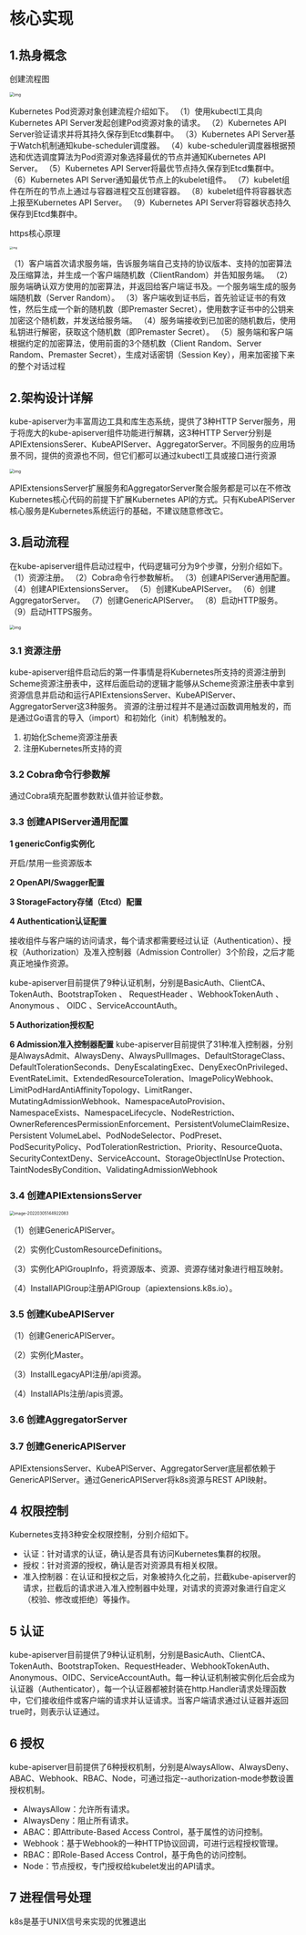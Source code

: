 # 核心实现

## 1.热身概念

创建流程图

<img src="./img/resize,w_2048,m_lfit.png" alt="img" style="zoom:50%;" />

Kubernetes Pod资源对象创建流程介绍如下。
（1）使用kubectl工具向Kubernetes API Server发起创建Pod资源对象的请求。
（2）Kubernetes API Server验证请求并将其持久保存到Etcd集群中。
（3）Kubernetes API Server基于Watch机制通知kube-scheduler调度器。
（4）kube-scheduler调度器根据预选和优选调度算法为Pod资源对象选择最优的节点并通知Kubernetes API Server。
（5）Kubernetes API Server将最优节点持久保存到Etcd集群中。
（6）Kubernetes API Server通知最优节点上的kubelet组件。
（7）kubelet组件在所在的节点上通过与容器进程交互创建容器。
（8）kubelet组件将容器状态上报至Kubernetes API Server。
（9）Kubernetes API Server将容器状态持久保存到Etcd集群中。



https核心原理

<img src="https://staticcdn1-5.umiwi.com/epms_ebook/6a46aa25cfe0e935ee0ece994bda6105.jpg?x-oss-process=image/resize,w_2048,m_lfit" alt="img" style="zoom:33%;" />



（1）客户端首次请求服务端，告诉服务端自己支持的协议版本、支持的加密算法及压缩算法，并生成一个客户端随机数（ClientRandom）并告知服务端。
（2）服务端确认双方使用的加密算法，并返回给客户端证书及。一个服务端生成的服务端随机数（Server Random）。
（3）客户端收到证书后，首先验证证书的有效性，然后生成一个新的随机数（即Premaster Secret），使用数字证书中的公钥来加密这个随机数，并发送给服务端。
（4）服务端接收到已加密的随机数后，使用私钥进行解密，获取这个随机数（即Premaster Secret）。
（5）服务端和客户端根据约定的加密算法，使用前面的3个随机数（Client Random、Server Random、Premaster Secret），生成对话密钥（Session Key），用来加密接下来的整个对话过程

## 2.架构设计详解

kube-apiserver为丰富周边工具和库生态系统，提供了3种HTTP Server服务，用于将庞大的kube-apiserver组件功能进行解耦，这3种HTTP Server分别是APIExtensionsSerer、KubeAPIServer、AggregatorServer。不同服务的应用场景不同，提供的资源也不同，但它们都可以通过kubectl工具或接口进行资源

<img src="./img/3.png" alt="img" style="zoom: 50%;" />

APIExtensionsServer扩展服务和AggregatorServer聚合服务都是可以在不修改Kubernetes核心代码的前提下扩展Kubernetes API的方式。只有KubeAPIServer核心服务是Kubernetes系统运行的基础，不建议随意修改它。

## 3.启动流程

在kube-apiserver组件启动过程中，代码逻辑可分为9个步骤，分别介绍如下。
（1）资源注册。
（2）Cobra命令行参数解析。
（3）创建APIServer通用配置。
（4）创建APIExtensionsServer。
（5）创建KubeAPIServer。
（6）创建AggregatorServer。
（7）创建GenericAPIServer。
（8）启动HTTP服务。
（9）启动HTTPS服务。

<img src="https://staticcdn1-5.umiwi.com/epms_ebook/d94ccd6b62695d5ae3d4b2343e52cc3d.jpg?x-oss-process=image/resize,w_2048,m_lfit" alt="img" style="zoom:50%;" />

### 3.1 资源注册

kube-apiserver组件启动后的第一件事情是将Kubernetes所支持的资源注册到Scheme资源注册表中，这样后面启动的逻辑才能够从Scheme资源注册表中拿到资源信息并启动和运行APIExtensionsServer、KubeAPIServer、AggregatorServer这3种服务。
资源的注册过程并不是通过函数调用触发的，而是通过Go语言的导入（import）和初始化（init）机制触发的。

1. 初始化Scheme资源注册表
2. 注册Kubernetes所支持的资

### 3.2 Cobra命令行参数解

通过Cobra填充配置参数默认值并验证参数。

### 3.3 创建APIServer通用配置

**1 genericConfig实例化**

开启/禁用一些资源版本

**2 OpenAPI/Swagger配置**

**3 StorageFactory存储（Etcd）配置**

**4 Authentication认证配置**

接收组件与客户端的访问请求，每个请求都需要经过认证（Authentication）、授权（Authorization）及准入控制器（Admission Controller）3个阶段，之后才能真正地操作资源。

kube-apiserver目前提供了9种认证机制，分别是BasicAuth、ClientCA、TokenAuth、BootstrapToken 、 RequestHeader 、WebhookTokenAuth 、 Anonymous 、 OIDC 、ServiceAccountAuth。

**5 Authorization授权配**

**6 Admission准入控制器配置**
kube-apiserver目前提供了31种准入控制器，分别是AlwaysAdmit、AlwaysDeny、AlwaysPullImages、DefaultStorageClass、DefaultTolerationSeconds、DenyEscalatingExec、DenyExecOnPrivileged、EventRateLimit、ExtendedResourceToleration、ImagePolicyWebhook、LimitPodHardAntiAffinityTopology、LimitRanger、MutatingAdmissionWebhook、NamespaceAutoProvision、NamespaceExists、NamespaceLifecycle、NodeRestriction、OwnerReferencesPermissionEnforcement、PersistentVolumeClaimResize、Persistent VolumeLabel、PodNodeSelector、PodPreset、PodSecurityPolicy、PodTolerationRestriction、Priority、ResourceQuota、SecurityContextDeny、ServiceAccount、StorageObjectInUse Protection、TaintNodesByCondition、ValidatingAdmissionWebhook

### 3.4 创建APIExtensionsServer

<img src="./img/5.png" alt="image-20220305144922083" style="zoom:50%;" />

（1）创建GenericAPIServer。

（2）实例化CustomResourceDefinitions。

（3）实例化APIGroupInfo，将资源版本、资源、资源存储对象进行相互映射。

（4）InstallAPIGroup注册APIGroup（apiextensions.k8s.io）。

### 3.5 创建KubeAPIServer

（1）创建GenericAPIServer。

（2）实例化Master。

（3）InstallLegacyAPI注册/api资源。

（4）InstallAPIs注册/apis资源。

### 3.6 创建AggregatorServer

### 3.7 创建GenericAPIServer

APIExtensionsServer、KubeAPIServer、AggregatorServer底层都依赖于GenericAPIServer。通过GenericAPIServer将k8s资源与REST API映射。

## 4 权限控制

Kubernetes支持3种安全权限控制，分别介绍如下。

- 认证：针对请求的认证，确认是否具有访问Kubernetes集群的权限。
- 授权：针对资源的授权，确认是否对资源具有相关权限。
- 准入控制器：在认证和授权之后，对象被持久化之前，拦截kube-apiserver的请求，拦截后的请求进入准入控制器中处理，对请求的资源对象进行自定义（校验、修改或拒绝）等操作。



## 5 认证

kube-apiserver目前提供了9种认证机制，分别是BasicAuth、ClientCA、TokenAuth、BootstrapToken、RequestHeader、WebhookTokenAuth、Anonymous、OIDC、ServiceAccountAuth。每一种认证机制被实例化后会成为认证器（Authenticator），每一个认证器都被封装在http.Handler请求处理函数中，它们接收组件或客户端的请求并认证请求。当客户端请求通过认证器并返回true时，则表示认证通过。

## 6 授权

kube-apiserver目前提供了6种授权机制，分别是AlwaysAllow、AlwaysDeny、ABAC、Webhook、RBAC、Node，可通过指定--authorization-mode参数设置授权机制。

- AlwaysAllow：允许所有请求。
- AlwaysDeny：阻止所有请求。
- ABAC：即Attribute-Based Access Control，基于属性的访问控制。
- Webhook：基于Webhook的一种HTTP协议回调，可进行远程授权管理。
- RBAC：即Role-Based Access Control，基于角色的访问控制。
- Node：节点授权，专门授权给kubelet发出的API请求。

## 7 进程信号处理

k8s是基于UNIX信号来实现的优雅退出

